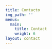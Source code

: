 ```yaml
---
title: Contacto
img_path: ''
menus:
  main:
    title: Contact
    weight: 6
layout: contact
---
```

